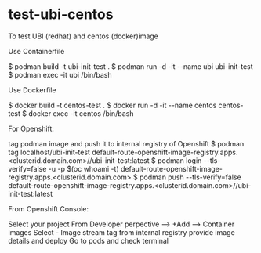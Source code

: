 # test-ubi-centos
To test UBI (redhat) and centos (docker)image

Use Containerfile

  $ podman build -t ubi-init-test .
  $ podman run -d -it --name ubi ubi-init-test
  $ podman exec -it ubi /bin/bash

Use Dockerfile

  $ docker build -t centos-test .
  $ docker run -d -it --name centos centos-test
  $ docker exec -it centos /bin/bash

For Openshift:

  tag podman image and push it to internal registry of Openshift
  $ podman tag localhost/ubi-init-test default-route-openshift-image-registry.apps.<clusterid.domain.com>/<project>/ubi-init-test:latest
  $ podman login --tls-verify=false -u <uid> -p $(oc whoami -t) default-route-openshift-image-registry.apps.<clusterid.domain.com>
  $ podman push --tls-verify=false default-route-openshift-image-registry.apps.<clusterid.domain.com>/<project>/ubi-init-test:latest

From Openshift Console:
  
  Select your project
  From Developer perpective --> +Add --> Container images
  Select - Image stream tag from internal registry
  provide image details and deploy
  Go to pods and check terminal
